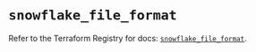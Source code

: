 # `snowflake_file_format`

Refer to the Terraform Registry for docs: [`snowflake_file_format`](https://registry.terraform.io/providers/snowflakedb/snowflake/2.6.0/docs/resources/file_format).
